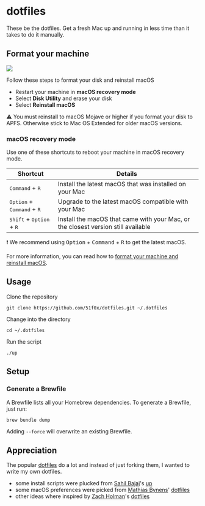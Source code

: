 # dotfiles

These be the dotfiles. Get a fresh Mac up and running in less time than it takes to do it manually.

## Format your machine

![](https://support.apple.com/library/content/dam/edam/applecare/images/en_US/macos/highsierra/macos-high-sierra-recovery-mode-reinstall.jpg)

Follow these steps to format your disk and reinstall macOS

- Restart your machine in **macOS recovery mode**
- Select **Disk Utility** and erase your disk
- Select **Reinstall macOS**

⚠️ You must reinstall to macOS Mojave or higher if you format your disk to APFS. Otherwise stick to Mac OS Extended for older macOS versions. 

### macOS recovery mode

Use one of these shortcuts to reboot your machine in macOS recovery mode.

|Shortcut |Details |
|---|---|
|<kbd>Command</kbd> + <kbd>R</kbd> | Install the latest macOS that was installed on your Mac |
|<kbd>Option</kbd> + <kbd>Command</kbd> + <kbd>R</kbd> | Upgrade to the latest macOS compatible with your Mac |
|<kbd>Shift</kbd> + <kbd>Option</kbd> + <kbd>R</kbd> | Install the macOS that came with your Mac, or the closest version still available |

❗️ We recommend using <kbd>Option</kbd> + <kbd>Command</kbd> + <kbd>R</kbd> to get the latest macOS.

For more information, you can read how to [format your machine and reinstall macOS](https://support.apple.com/en-us/HT204904).

## Usage

Clone the repository

```
git clone https://github.com/51f0x/dotfiles.git ~/.dotfiles
```

Change into the directory

```
cd ~/.dotfiles
```

Run the script

```
./up
```

## Setup

### Generate a Brewfile

A Brewfile lists all your Homebrew dependencies. To generate a Brewfile, just run:

```
brew bundle dump
```

Adding `--force` will overwrite an existing Brewfile.

## Appreciation

The popular [dotfiles](https://dotfiles.github.io) do a lot and instead of just forking them, I wanted to write my own dotfiles.

- some install scripts were plucked from [Sahil Bajaj](https://github.com/spinningarrow/)'s [up](https://github.com/spinningarrow/up)
- some macOS preferences were picked from [Mathias Bynens](https://github.com/mathiasbynens/)' [dotfiles](https://github.com/mathiasbynens/dotfiles/blob/master/.macos)
- other ideas where inspired by [Zach Holman](https://github.com/holman)'s [dotfiles](https://github.com/holman/dotfiles)
